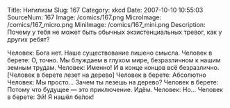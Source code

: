 Title: Нигилизм 
Slug: 167 
Category: xkcd 
Date: 2007-10-10 10:55:03 
SourceNum: 167 
Image: /comics/167.png 
MicroImage: /comics/167_micro.png 
MiniImage: /comics/167_mini.png 
Description: Почему у тебя не может быть обычных экзистенциальных тревог, как у других ребят? 

Человек: Бога нет. Наше существование лишено смысла.
Человек в берете: О, точно. Мы блуждаем в глухом мире, безразличном к нашим земным трудам.
Человек: Именно! И в конце концов всё безразлично.
[Человек в берете лезет на дерево]
Человек в берете: Абсолютно
Человек: Мы просто… Зачем ты лезешь на дерево?
Человек в берете: Потому что будущее — это приключение. Идём.
Человек: Но…
Человек в берете: Эй! Я нашёл бе́лок!